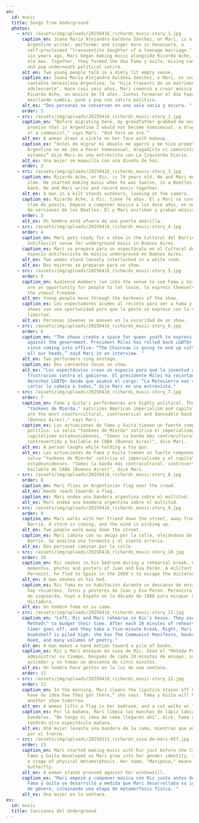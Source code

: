 ```yaml
---
en:
  id: music
  title: Songs from Underground
  photos:
    - src: /assets/img/uploads/20250416_richards_music-story_1.jpg
      caption_en: Juana María Alejandra Galdona Sánchez, or Mari, is a 24-year-old
        Argentine writer, performer and singer born in Venezuela, a
        self-proclaimed "transvestite daughter of a teenage marriage." Almost
        six years ago, Mari began making music alongside Ricardo Ache, a 74-year
        old man. Together, they formed the duo Fama y Guita, mixing cumbia, punk
        and pop underneath political satire.
      alt_en: Two young people talk in a dimly lit empty venue.
      caption_es: Juana María Alejandra Galdona Sánchez, o Mari, es una escritora y
        cantante Venezolana-Argentina, la "hija travesti de un matrimonio
        adolescente". Hace casi seis años, Mari comenzó a crear música junto a
        Ricardo Ache, un músico de 74 años. Juntos formaron el dúo Fama y Guita,
        mezclando cumbia, punk y pop con sátira política.
      alt_es: "Dos personas se conversan en una sala vacía y oscura. "
      order: 1
    - src: /assets/img/uploads/20250416_richards_music-story_2.jpg
      caption_en: “Before migrating here, my grandfather grabbed me and made me
        promise that in Argentina I would not become homosexual, a drug addict
        or a communist," says Mari. "And here we are.”
      alt_en: A woman draws a sickle on her face with makeup.
      caption_es: “Antes de migrar mi Abuelo me agarró y me hizo prometerle que en
        Argentina no me iba a hacer homosexual, drogadicto ni comunista. Y acá
        estamos” dijo Mari en una entrevista con La Izquierda Diario.
      alt_es: Una mujer se maquilla con una diseña de hoz.
      order: 2
    - src: /assets/img/uploads/20250416_richards_music-story_3.jpg
      caption_en: Ricardo Ache, or Ric, is 74 years old. He and Mari met at a poetry
        slam. He started making music when he was twelve, in a Beatles cover
        band. He and Mari write and record music together.
      alt_en: A man in a kilt stands outdoors, looking at the camera.
      caption_es: Ricardo Ache, o Ric, tiene 74 años. Él y Mari se conocieron en un
        slam de poesía. Empezó a componer música a los doce años, en una banda
        de versiones de los Beatles. Él y Mari escriben y graban música juntos
      order: 3
      alt_es: Un hombre está afuera de una puerta amarilla.
    - src: /assets/img/uploads/20250416_richards_music-story_4.jpg
      order: 4
      caption_en: Mari gets ready for a show in the Cultural del Barrio, an
        antifascist venue for underground music in Buenos Aires.
      caption_es: Mari se prepara para un espectáculo en el Cultural del Barrio, un
        espacio antifascista de música underground en Buenos Aires.
      alt_en: Two women stand loosely interlocked in a white room.
      alt_es: Dos mujeres se preparan para un show.
    - src: /assets/img/uploads/20250416_richards_music-story_5.jpg
      order: 5
      caption_en: Audience members run into the venue to see Fama y Guita. The shows
        are an opportunity for people to let loose, to express themselves with
        the utmost freedom.
      alt_en: Young people move through the darkness of the show.
      caption_es: Los espectadores acuden al recinto para ver a Fama y Guita. Los
        shows son una oportunidad para que la gente se exprese con la máxima
        libertad.
      alt_es: Personas jóvenes se mueven en la oscuridad de un show.
    - src: /assets/img/uploads/20250416_richards_music-story_6.jpg
      order: 6
      caption_en: "The shows create a space for queer youth to express frustration
        against the government. President Milei has rolled back LGBTQ+ rights
        since coming into office– “The Chainsaw is going to end up cutting off
        all our heads,” said Mari in an interview. "
      alt_en: Two performers sing onstage.
      caption_es: Dos cantantes tocan un show.
      alt_es: "Los espectáculos crean un espacio para que la juventud queer exprese su
        frustración contra el gobierno. El presidente Milei ha recortado los
        derechos LGBTQ+ desde que asumió el cargo: “La Motosierra nos va a
        cortar la cabeza a todos,” dijo Mari en una entrevista."
    - src: /assets/img/uploads/20250416_richards_music-story_7.jpg
      order: 7
      caption_en: Fama y Guita's performances are highly political. The salsa song
        "Yankees de Mierda," satirizes American imperialism and capitalism. "We
        are the most countercultural, controversial and danceable band of CABA
        (Buenos Aires)," says Mari.
      caption_es: Las actuaciones de Fama y Guita tienen un fuerte componente
        político. La salsa "Yankees de Mierda" satiriza el imperialismo y el
        capitalismo estadounidenses. "Somos la banda más contracultural,
        controvertida y bailable de CABA (Buenos Aires)", dice Mari.
      alt_en: A person laughs while holding a toy gun.
      alt_es: Las actuaciones de Fama y Guita tienen un fuerte componente político. La
        salsa "Yankees de Mierda" satiriza el imperialismo y el capitalismo
        estadounidenses. "Somos la banda más contracultural, controvertida y
        bailable de CABA (Buenos Aires)", dice Mari.
    - src: /assets/img/uploads/20250416_richards_music-story_8.jpg
      order: 8
      caption_en: Mari flies an Argentinian flag over the crowd.
      alt_en: Hands reach towards a flag.
      caption_es: Mari ondea una bandera argentina sobre el multitud.
      alt_es: Mari ondea una bandera argentina sobre el multitud.
    - src: /assets/img/uploads/20250416_richards_music-story_9.jpg
      order: 9
      caption_en: Mari walks with her friend down the street, away from Cultura del
        Barrio. A storm is coming, and the wind is picking up.
      alt_en: Two people walk away down the street.
      caption_es: Mari camina con su amiga por la calle, alejándose de Cultura del
        Barrio. Se avecina una tormenta y el viento arrecia.
      alt_es: Dos personas caminan por la calle.
    - src: /assets/img/uploads/20250416_richards_music-story_10.jpg
      order: 10
      caption_en: Ric smokes in his bedroom during a rehearsal break. On his wall are
        mementos, photos and posters of Juan and Eva Perón. A militant left-wing
        Peronist, he fled to Spain in the 1980's to escape the dictatorship.
      alt_en: A man smokes on his bed.
      caption_es: Ric fuma en su habitación durante un descanso de ensayo. En su pared
        hay recuerdos, fotos y pósteres de Juan y Eva Perón. Peronista militante
        de izquierda, huyó a España en la década de 1980 para escapar de la
        dictadura.
      alt_es: Un hombre fuma en su cama.
    - src: /assets/img/uploads/20250416_richards_music-story_11.jpg
      caption_en: "Left, Ric and Mari rehearse in Ric’s house. They use the \"Pomodoro
        Method\" to budget their time. After each 20 minutes of rehearsal, a
        timer goes off, and they take a five-minute break. Right, Mari's
        bookshelf is piled high: she has The Communist Manifesto, books on Lou
        Reed, and many volumes of poetry."
      alt_en: A man makes a hand motion toward a pile of books.
      caption_es: Ric y Mari ensayan en casa de Ric. Usan el "Método Pomodoro" para
        administrar su tiempo. Después de cada 20 minutos de ensayo, suena un
        avisador y se toman un descanso de cinco minutos.
      alt_es: Un hombre hace gestos en la luz de una ventana.
      order: 11
    - src: /assets/img/uploads/20250416_richards_music-story_12.jpg
      order: 12
      caption_en: ​​In the morning, Mari cleans the lipstick stains off her flags. “I
        have no idea how they got there,” she says. Fama y Guita will have
        another show tomorrow.
      alt_en: A woman lifts a flag in her bedroom, and a cat walks on the bed.
      caption_es: Por la mañana, Mari limpia las manchas de lápiz labial de sus
        banderas. "No tengo ni idea de cómo llegaron ahí", dice. Fama y Guita
        tendrán otro espectáculo mañana.
      alt_es: Una mujer levanta una bandera de la cama, mientras que un gato camina
        por el frente.
    - src: /assets/img/uploads/20250313_richards_casa-de-mari-857.jpg
      order: 13
      caption_en: Mari started making music with Ric just before she transitioned.
        Fama y Guita developed as Mari grew into her gender identity, finishing
        a stage of physical metamorphosis. Her name, "Mariposa," means
        butterfly.
      alt_en: A woman stands pressed against her windowsill.
      caption_es: "Mari empezó a componer música con Ric justo antes de su transición.
        Fama y Guita se desarrolló a medida que Mari desarrollaba su identidad
        de género, culminando una etapa de metamorfosis física. "
      alt_es: Una mujer en la ventana.
es:
  id: music
  title: Canciones del Underground
---
```

